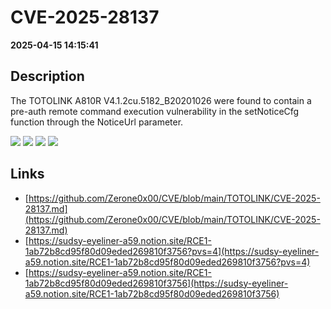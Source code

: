 # CVE-2025-28137

**2025-04-15 14:15:41**

## Description
The TOTOLINK A810R V4.1.2cu.5182_B20201026 were found to contain a pre-auth remote command execution vulnerability in the setNoticeCfg function through the NoticeUrl parameter.

![](https://img.shields.io/static/v1?label=Exploit&message=Yes&color=red)
![](https://img.shields.io/static/v1?label=Score&message=9.8&color=red)
![](https://img.shields.io/static/v1?label=Severity&message=CRITICAL&color=red)
![](https://img.shields.io/static/v1?label=CWE&message=RCE&color=green)

## Links
- [https://github.com/Zerone0x00/CVE/blob/main/TOTOLINK/CVE-2025-28137.md](https://github.com/Zerone0x00/CVE/blob/main/TOTOLINK/CVE-2025-28137.md)
- [https://sudsy-eyeliner-a59.notion.site/RCE1-1ab72b8cd95f80d09eded269810f3756?pvs=4](https://sudsy-eyeliner-a59.notion.site/RCE1-1ab72b8cd95f80d09eded269810f3756?pvs=4)
- [https://sudsy-eyeliner-a59.notion.site/RCE1-1ab72b8cd95f80d09eded269810f3756](https://sudsy-eyeliner-a59.notion.site/RCE1-1ab72b8cd95f80d09eded269810f3756)
